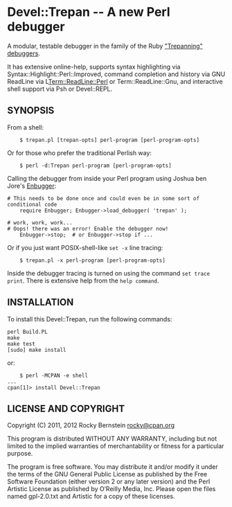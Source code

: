 Devel::Trepan -- A new Perl debugger
====================================

A modular, testable debugger in the family of the Ruby ["Trepanning"](https://github.com/rocky/rb-trepanning/wiki) [debuggers](https://github.com/rocky/rb-trepanning/wiki).

It has extensive online-help, supports syntax highlighting via
Syntax::Highlight::Perl::Improved, command completion and
history via GNU ReadLine via L<Term::ReadLine::Perl> or
Term::ReadLine::Gnu, and interactive shell support via Psh or
Devel::REPL.

SYNOPSIS
--------

From a shell: 

        $ trepan.pl [trepan-opts] perl-program [perl-program-opts]

Or for those who prefer the traditional Perlish way:

        $ perl -d:Trepan perl-program [perl-program-opts]

Calling the debugger from inside your Perl program using Joshua ben
Jore's [Enbugger](http://search.cpan.org/~jjore/Enbugger/):

	# This needs to be done once and could even be in some sort of conditional code
        require Enbugger; Enbugger->load_debugger( 'trepan' );

	# work, work, work...
	# Oops! there was an error! Enable the debugger now!
        Enbugger->stop;  # or Enbugger->stop if ... 

Or if you just want POSIX-shell-like `set -x` line tracing:

        $ trepan.pl -x perl-program [perl-program-opts]

Inside the debugger tracing is turned on using the command `set trace print`.
There is extensive help from the `help command`.


INSTALLATION
------------

To install this Devel::Trepan, run the following commands:

	perl Build.PL
	make
	make test
	[sudo] make install

or:

        $ perl -MCPAN -e shell
	...
	cpan[1]> install Devel::Trepan


LICENSE AND COPYRIGHT
---------------------

Copyright (C) 2011, 2012 Rocky Bernstein <rocky@cpan.org>

This program is distributed WITHOUT ANY WARRANTY, including but not
limited to the implied warranties of merchantability or fitness for a
particular purpose.

The program is free software. You may distribute it and/or modify it
under the terms of the GNU General Public License as published by the
Free Software Foundation (either version 2 or any later version) and
the Perl Artistic License as published by O’Reilly Media, Inc. Please
open the files named gpl-2.0.txt and Artistic for a copy of these
licenses.


